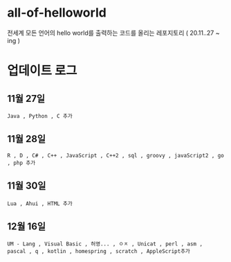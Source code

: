 # all-of-helloworld
전세계 모든 언어의 hello world를 출력하는 코드를 올리는 레포지토리 ( 20.11..27 ~ ing )

# 업데이트 로그

## 11월 27일
```
Java , Python , C 추가
```

## 11월 28일
```
R , D , C# , C++ , JavaScript , C++2 , sql , groovy , javaScript2 , go , php 추가
```

## 11월 30일
```
Lua , Ahui , HTML 추가
```

## 12월 16일
```
UM - Lang , Visual Basic , 허영... , ㅇㅈ , Unicat , perl , asm ,  pascal , q , kotlin , homespring , scratch , AppleScript추가
```

